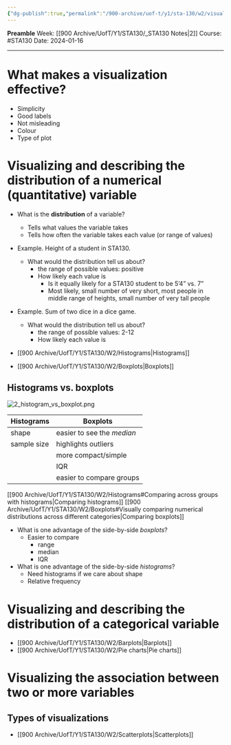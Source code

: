 ```yaml
---
{"dg-publish":true,"permalink":"/900-archive/uof-t/y1/sta-130/w2/visualizations/","created":"2024-01-16T12:57:55.048-08:00","updated":"2024-02-15T10:22:09.706-08:00"}
---
```


**Preamble**
Week: [[900 Archive/UofT/Y1/STA130/_STA130 Notes\|2]]
Course: #STA130
Date: 2024-01-16

---
# What makes a visualization effective?

- Simplicity
- Good labels
- Not misleading
- Colour
- Type of plot

# Visualizing and describing the distribution of a numerical (quantitative) variable

- What is the **distribution** of a variable?
	- Tells what values the variable takes
	- Tells how often the variable takes each value (or range of values)
- Example. Height of a student in STA130.
	- What would the distribution tell us about?
		- the range of possible values: positive
		- How likely each value is
			- Is it equally likely for a STA130 student to be 5’4” vs. 7”
			- Most likely, small number of very short, most people in middle range of heights, small number of very tall people
- Example. Sum of two dice in a dice game.
	- What would the distribution tell us about?
		- the range of possible values: 2-12
		- How likely each value is

- [[900 Archive/UofT/Y1/STA130/W2/Histograms\|Histograms]]
- [[900 Archive/UofT/Y1/STA130/W2/Boxplots\|Boxplots]]

## Histograms vs. boxplots

![2_histogram_vs_boxplot.png](/img/user/900%20Archive/UofT/Y1/Files/STA130/2_histogram_vs_boxplot.png)

| Histograms | Boxplots |
| ---- | ---- |
| shape | easier to see the *median* |
| sample size | highlights outliers |
|  | more compact/simple |
|  | IQR |
|  | easier to compare groups |

[[900 Archive/UofT/Y1/STA130/W2/Histograms#Comparing across groups with histograms\|Comparing histograms]]
[[900 Archive/UofT/Y1/STA130/W2/Boxplots#Visually comparing numerical distributions across different categories\|Comparing boxplots]]

- What is one advantage of the side-by-side *boxplots*?
	- Easier to compare
		- range
		- median
		- IQR
- What is one advantage of the side-by-side *histograms*?
	- Need histograms if we care about shape
	- Relative frequency

# Visualizing and describing the distribution of a categorical variable

- [[900 Archive/UofT/Y1/STA130/W2/Barplots\|Barplots]]
- [[900 Archive/UofT/Y1/STA130/W2/Pie charts\|Pie charts]]

# Visualizing the association between two or more variables

## Types of visualizations

- [[900 Archive/UofT/Y1/STA130/W2/Scatterplots\|Scatterplots]]
